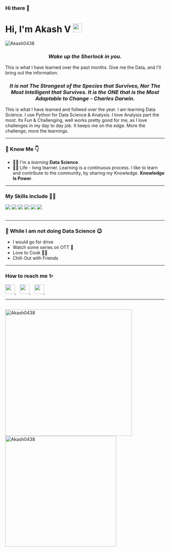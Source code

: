 ### Hi there 👋

<!--
**Akash0438/Akash0438** is a ✨ _special_ ✨ repository because its `README.md` (this file) appears on your GitHub profile.

Here are some ideas to get you started:

- 🔭 I’m currently working on ...
- 🌱 I’m currently learning ...
- 👯 I’m looking to collaborate on ...
- 🤔 I’m looking for help with ...
- 💬 Ask me about ...
- 📫 How to reach me: ...
- 😄 Pronouns: ...
- ⚡ Fun fact: ...
-->
<h1><strong>Hi, I'm Akash V</a></strong> <img src="https://raw.githubusercontent.com/syedareehaquasar/syedareehaquasar/master/gifs/Hi.gif" width="28px"></h1>

<div align="left"> 
    <img src="https://komarev.com/ghpvc/?username=Akash0438" alt="Akash0438"> 
</div>

<h3 align="center"><em>Wake up the Sherlock in you.</em></h3>

<p>This is what I have learned over the past months. Give me the Data, and I'll bring out the information.  </p>

<h3 align="center"><em>It is not The Strongest of the Species that Survives, Nor The Most Intelligent that Survives. It is the ONE that is the Most Adaptable to Change - Charles Darwin.</em></h3>

<p>This is what I have learned  and follwed over the year. I am learning Data Science. I use Python for Data Science & Analysis. I love Analysis part the most. Its Fun & Challenging, well works pretty good for me, as I love challenges in my day to day job. It keeps me on the edge. More the challenge, more the learnings.  </p>

<hr>
<h3>🚀 Know Me 👇</h3>
<ul>
<li>👨‍💻 I'm a <em> learning </em> <strong>Data Science</strong>.</li>

<li>👨‍🎓 Life - long learner. Learning is a continuous process. I like to learn and contribute to the community, by sharing my Knowledge. <strong>Knowledge Is Power</strong>.</li>
</li>
</ul>
<hr>

<h3>My Skills include 👨‍💻</h3>
<div>
    <img src="https://img.shields.io/badge/python-%2314354C.svg?style=for-the-badge&logo=python&logoColor=white">
    <img src="https://img.shields.io/badge/scikit--learn-%23F7931E.svg?style=for-the-badge&logo=scikit-learn&logoColor=white">
    <img src="https://img.shields.io/badge/pandas-%23150458.svg?style=for-the-badge&logo=pandas&logoColor=white">
    <img src="https://img.shields.io/badge/numpy-%23013243.svg?style=for-the-badge&logo=numpy&logoColor=white">
    <img src="https://img.shields.io/badge/statistics-%23013243.svg?style=for-the-badge&logo=statistics&logoColor=white">
    <img src="https://img.shields.io/badge/PowerBI-%23013243.svg?style=for-the-badge&logo=PowerBI&logoColor=white">
        
</div>
<br>
<hr>

<h3>🦄 While I am not doing Data Science 😉</h3>
<ul>
    <li>I would go for drive</li>
    <li>Watch some series on OTT 🍿</li>
    <li>Love to Cook 👨‍🍳</li>
    <li> Chill-Out with Friends</li>
</ul>
<hr>
<h3>How to reach me ✨</h3>
<div>
    <a href="https://www.linkedin.com/in/akash-vuppala-08b0ab192/">
        <img src="https://image.flaticon.com/icons/png/512/145/145807.png" width="30px">
    </a>&nbsp;&nbsp;
    <a href="mailto: vuppallaakash@gmail.com">
        <img src="https://image.flaticon.com/icons/png/512/732/732200.png" width="30px">
    </a>&nbsp;&nbsp;
    <a href="https://github.com/Akash0438/">
        <img src="https://image.flaticon.com/icons/png/512/25/25657.png" width="30px">
    </a>&nbsp;&nbsp;
</div>
<hr>
<br>
<div >
    <img align="left" src="https://github-readme-stats.vercel.app/api?username=Akash0438&count_private=true&show_icons=true&theme=radical"  width="400px" alt="Akash0438">
    &nbsp;&nbsp;
    &nbsp;&nbsp;
    <img align="center" src="https://github-readme-stats.vercel.app/api/top-langs/?username=Akash0438&layout=compact&theme=radical"  width="350px" alt="Akash0438">
</div>
